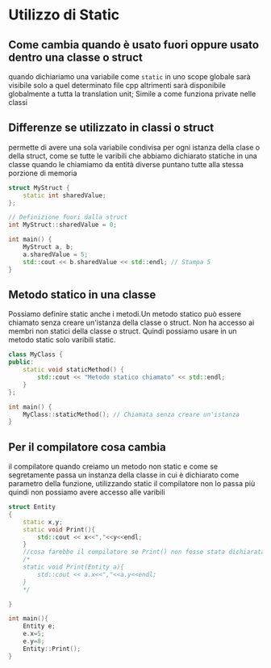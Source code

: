 # Utilizzo di Static 
## Come cambia quando è usato fuori oppure usato dentro una classe o struct
quando dichiariamo una variabile come `static` in uno scope globale sarà visibile solo a quel determinato file cpp altrimenti sarà disponibile globalmente a tutta la translation unit;
Simile  a come funziona private nelle classi 

## Differenze se utilizzato in classi o struct

permette di avere una sola variabile condivisa per ogni istanza della clase o della struct, come se tutte le varibili che abbiamo dichiarato statiche in una classe quando le chiamiamo da entità diverse puntano tutte alla stessa porzione di memoria 

```cpp
struct MyStruct {
    static int sharedValue;
};

// Definizione fuori dalla struct
int MyStruct::sharedValue = 0;

int main() {
    MyStruct a, b;
    a.sharedValue = 5;
    std::cout << b.sharedValue << std::endl; // Stampa 5
}
```
## Metodo statico in una classe
Possiamo definire static anche i metodi.Un metodo statico può essere chiamato senza creare un'istanza della classe o struct. Non ha accesso ai membri non statici della classe o struct.
Quindi possiamo usare in un metodo static solo varibili static.
```cpp
class MyClass {
public:
    static void staticMethod() {
        std::cout << "Metodo statico chiamato" << std::endl;
    }
};

int main() {
    MyClass::staticMethod(); // Chiamata senza creare un'istanza
}
```
## Per il compilatore cosa cambia 
il compilatore quando creiamo un metodo non static e come se segretamente passa un instanza della classe in cui è dichiarato come parametro della funzione, utilizzando static il compilatore non lo passa più quindi non possiamo avere accesso alle varibili

```cpp
struct Entity
{
    static x,y;
    static void Print(){
        std::cout << x<<","<<y<<endl;    
    }
    //cosa farebbe il compilatore se Print() non fosse stata dichiarata static, tutti i metodi delle classi funzionano cosi in segreto
    /*
    static void Print(Entity a){
        std::cout << a.x<<","<<a.y<<endl;    
    }
    */

}

int main(){
    Entity e;
    e.x=5;
    e.y=8;
    Entity::Print();
}
